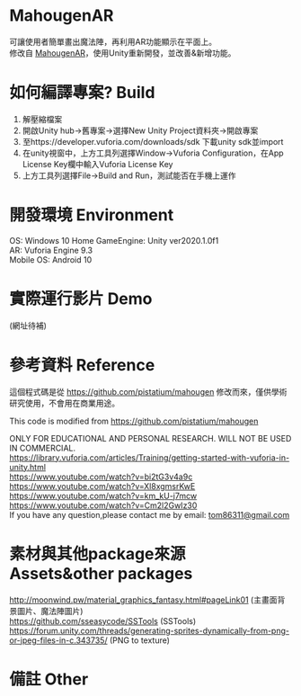 # MahougenAR
  可讓使用者簡單畫出魔法陣，再利用AR功能顯示在平面上。   
  修改自 [MahougenAR](https://github.com/JJ-Tom-Li/MahougenAR)，使用Unity重新開發，並改善&新增功能。  
# 如何編譯專案? Build
  1. 解壓縮檔案
  2. 開啟Unity hub->舊專案->選擇New Unity Project資料夾->開啟專案
  3. 至https://developer.vuforia.com/downloads/sdk 下載unity sdk並import
  4. 在unity視窗中，上方工具列選擇Window->Vuforia Configuration，在App License Key欄中輸入Vuforia License Key
  5. 上方工具列選擇File->Build and Run，測試能否在手機上運作
# 開發環境 Environment  
  OS: Windows 10 Home
  GameEngine: Unity ver2020.1.0f1  
  AR: Vuforia Engine 9.3  
  Mobile OS: Android 10  
# 實際運行影片 Demo  
  (網址待補)  
# 參考資料 Reference
  這個程式碼是從 https://github.com/pistatium/mahougen 修改而來，僅供學術研究使用，不會用在商業用途。
  
  This code is modified from https://github.com/pistatium/mahougen
  
  ONLY FOR EDUCATIONAL AND PERSONAL RESEARCH. WILL NOT BE USED IN COMMERCIAL.  
  https://library.vuforia.com/articles/Training/getting-started-with-vuforia-in-unity.html   
  https://www.youtube.com/watch?v=bi2tG3v4a9c  
  https://www.youtube.com/watch?v=Xl8xgmsrKwE  
  https://www.youtube.com/watch?v=km_kU-j7mcw   
  https://www.youtube.com/watch?v=Cm2l2GwIz30   
  If you have any question,please contact me by email: tom86311@gmail.com  
  
# 素材與其他package來源 Assets&other packages
  http://moonwind.pw/material_graphics_fantasy.html#pageLink01 (主畫面背景圖片、魔法陣圖片)  
  https://github.com/sseasycode/SSTools  (SSTools)  
  https://forum.unity.com/threads/generating-sprites-dynamically-from-png-or-jpeg-files-in-c.343735/ (PNG to texture)   
# 備註 Other
  
